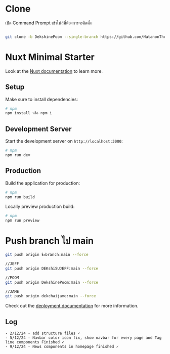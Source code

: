 # Clone

เปิด Command Prompt เข้าไฟล์ที่ต้องการจะติดตั้ง

```bash

git clone -b DekshinePoom --single-branch https://github.com/NatanonThunil/Coconut-Project.git

```


# Nuxt Minimal Starter

Look at the [Nuxt documentation](https://nuxt.com/docs/getting-started/introduction) to learn more.

## Setup

Make sure to install dependencies:

```bash
# npm
npm install หรือ npm i
```

## Development Server

Start the development server on `http://localhost:3000`:

```bash
# npm
npm run dev

```

## Production

Build the application for production:

```bash
# npm
npm run build

```

Locally preview production build:

```bash
# npm
npm run preview

```
# Push branch ไป main
``` bash
git push origin ชื่อbranch:main --force

```
``` bash
//JEFF
git push origin DEKshiSUJEFF:main --force

```
``` bash
//POOM
git push origin DekshinePoom:main --force

```
``` bash
//JAME
git push origin dekchaijame:main --force

```


Check out the [deployment documentation](https://nuxt.com/docs/getting-started/deployment) for more information.

## Log
```Log
- 2/12/24 - add structure files ✓
- 5/12/24 - Navbar color icon fix, show navbar for every page and Tag line components Finished ✓
- 9/12/24 - News components in homepage finished ✓
```
